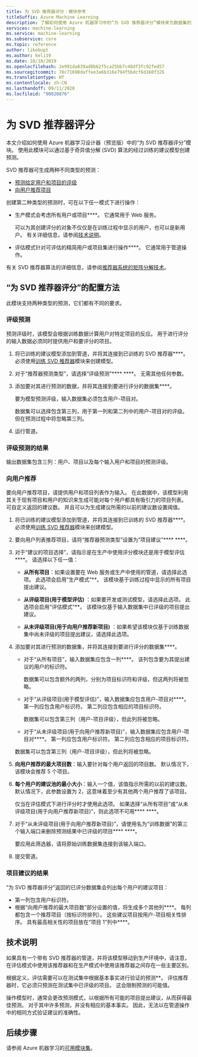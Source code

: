 ```yaml
---
title: 为 SVD 推荐器评分：模块参考
titleSuffix: Azure Machine Learning
description: 了解如何使用 Azure 机器学习中的“为 SVD 推荐器评分”模块来为数据集的建议预测评分。
services: machine-learning
ms.service: machine-learning
ms.subservice: core
ms.topic: reference
author: likebupt
ms.author: keli19
ms.date: 10/10/2019
ms.openlocfilehash: 2e991da839ad8b62f5ca25bb7c48df3fc92fed57
ms.sourcegitcommit: 78c71698daffee3a6b316e794f5bdcf6d160f326
ms.translationtype: HT
ms.contentlocale: zh-CN
ms.lasthandoff: 09/11/2020
ms.locfileid: "90020876"
---
```

# <a name="score-svd-recommender"></a>为 SVD 推荐器评分

本文介绍如何使用 Azure 机器学习设计器（预览版）中的“为 SVD 推荐器评分”模块。 使用此模块可以通过基于奇异值分解 (SVD) 算法的经过训练的建议模型创建预测。

SVD 推荐器可生成两种不同类型的预测：

- [预测给定用户和项目的评级](#prediction-of-ratings)
- [向用户推荐项目](#recommendations-for-users)

创建第二种类型的预测时，可在以下任一模式下进行操作：

- 生产模式会考虑所有用户或项目****。 它通常用于 Web 服务。

  可以为其创建评分的对象不仅仅是在训练过程中显示的用户，也可以是新用户。 有关详细信息，请参阅[技术说明](#technical-notes)。 

- 评估模式针对可评估的精简用户或项目集进行操作****。 它通常用于管道操作。

有关 SVD 推荐器算法的详细信息，请参阅[推荐器系统的矩阵分解技术](https://datajobs.com/data-science-repo/Recommender-Systems-[Netflix].pdf)。

## <a name="how-to-configure-score-svd-recommender"></a>“为 SVD 推荐器评分”的配置方法

此模块支持两种类型的预测，它们都有不同的要求。 

###  <a name="prediction-of-ratings"></a>评级预测

预测评级时，该模型会根据训练数据计算用户对特定项目的反应。 用于进行评分的输入数据必须同时提供用户和要评分的项目。

1. 将已训练的建议模型添加到管道，并将其连接到已训练的 SVD 推荐器****。 必须使用[训练 SVD 推荐器](train-SVD-recommender.md)模块来创建模型。

2. 对于“推荐器预测类型”，请选择“评级预测”**** ****。 无需其他任何参数。

3. 添加要对其进行预测的数据，并将其连接到要进行评分的数据集****。

   要为模型预测评级，输入数据集必须包含用户-项目对。

   数据集可以选择包含第三列，用于第一列和第二列中的用户-项目对的评级。 但在预测过程中将忽略第三列。

4. 运行管道。

### <a name="results-for-rating-predictions"></a>评级预测的结果 

输出数据集包含三列：用户、项目以及每个输入用户和项目的预测评级。

###  <a name="recommendations-for-users"></a>向用户推荐 

要向用户推荐项目，请提供用户和项目列表作为输入。 在此数据中，该模型利用其关于现有项目和用户的知识来生成可能对每个用户都具有吸引力的项目列表。 可自定义返回的建议数。 并且可以为生成建议所需的以前的建议数设置阈值。

1. 将已训练的建议模型添加到管道，并将其连接到已训练的 SVD 推荐器****。  必须使用[训练 SVD 推荐器](train-svd-recommender.md)模块来创建模型。

2. 要向用户列表推荐项目，请将“推荐器预测类型”设置为“项目建议”**** ****。

3. 对于“建议的项目选择”，请指示是在生产中使用评分模块还是用于模型评估****。 请选择以下任一值：

    - **从所有项目**：如果设置要在 Web 服务或生产中使用的管道，请选择此选项。  此选项会启用“生产模式”**。 该模块基于训练过程中显示的所有项目提出建议。

    - **从评级项目(用于模型评估)** ：如果要开发或测试模型，请选择此选项。 此选项会启用“评估模式”**。 该模块仅基于输入数据集中已评级的项目提出建议。
    
    - **从未评级项目(用于向用户推荐新项目)** ：如果希望该模块仅基于训练数据集中尚未评级的项目提出建议，请选择此选项。 

4. 添加要对其进行预测的数据集，并将其连接到要进行评分的数据集****。

    - 对于“从所有项目”，输入数据集应包含一列****。 该列包含要为其提出建议的用户的标识符。

      数据集可以包含额外的两列，分别为项目标识符和评级，但这两列将被忽略。 

    - 对于“从评级项目(用于模型评估)”，输入数据集应包含用户-项目对****。 第一列应包含用户标识符。 第二列应包含相应的项目标识符。

      数据集可以包含第三列（用户-项目评级），但此列将被忽略。

    - 对于“从未评级项目(用于向用户推荐新项目)”，输入数据集应包含用户-项目对****。 第一列应包含用户标识符。 第二列应包含相应的项目标识符。

     数据集可以包含第三列（用户-项目评级），但此列将被忽略。

5. **向用户推荐的最大项目数**：输入要针对每个用户返回的项目数。 默认情况下，该模块会推荐 5 个项目。

6. **每个用户的建议池的最小大小**：输入一个值，该值指示所需的以前的建议数。 默认情况下，此参数设置为 2，这意味着至少有其他两个用户推荐了该项目。

   仅当在评估模式下进行评分时才使用此选项。 如果选择“从所有项目”或“从未评级项目(用于向用户推荐新项目)”，则此选项不可用**** ****。

7.  对于“从未评级项目(用于向用户推荐新项目)”，请使用名为“训练数据”的第三个输入端口来删除预测结果中已评级的项目**** ****。

    要应用此筛选器，请将原始训练数据集连接到该输入端口。

8. 提交管道。

### <a name="results-of-item-recommendation"></a>项目建议的结果

“为 SVD 推荐器评分”返回的已评分数据集会列出每个用户的建议项目：

- 第一列包含用户标识符。
- 根据“向用户推荐的最大项目数”部分设置的值，将生成多个其他列****。 每列都包含一个推荐项目（按标识符排列）。 这些建议项目按用户-项目相关性排序。 具有最高相关性的项目放在“项目 1”列中****。



##  <a name="technical-notes"></a>技术说明

如果具有一个带有 SVD 推荐器的管道，并将该模型移动到生产环境中，请注意，在评估模式中使用该推荐器和在生产模式中使用该推荐器之间存在一些主要区别。

根据定义，评估需要可以在测试集中根据基本事实进行验证的预测**。 评估推荐器时，它必须只预测在测试集中已评级的项目。 这会限制预测的可能值。

操作模型时，通常会更改预测模式，以根据所有可能的项目提出建议，从而获得最佳预测。 对于其中许多预测，并没有相应的基本事实。 因此，无法以在管道操作中的相同方式验证建议的准确性。


## <a name="next-steps"></a>后续步骤

请参阅 Azure 机器学习的[可用模块集](module-reference.md)。 
